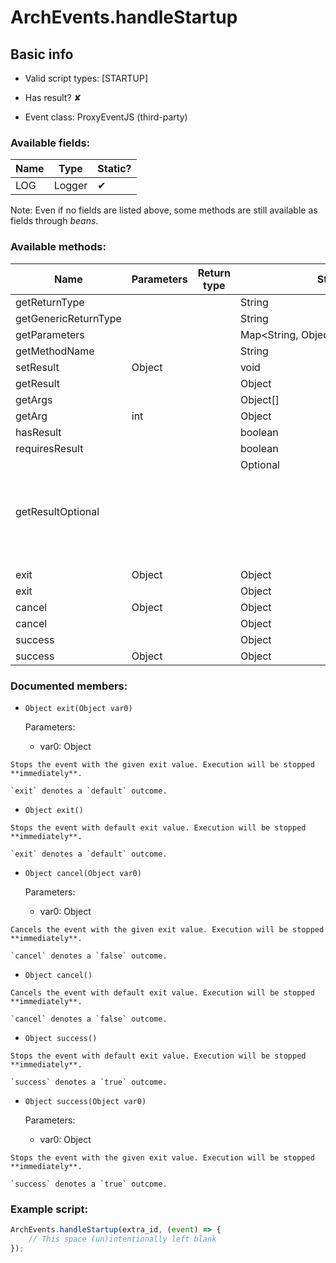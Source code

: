 # ArchEvents.handleStartup

## Basic info

- Valid script types: [STARTUP]

- Has result? ✘

- Event class: ProxyEventJS (third-party)

### Available fields:

| Name | Type | Static? |
| ---- | ---- | ------- |
| LOG | Logger | ✔ |

Note: Even if no fields are listed above, some methods are still available as fields through *beans*.

### Available methods:

| Name | Parameters | Return type | Static? |
| ---- | ---------- | ----------- | ------- |
| getReturnType |  |  | String | ✘ |
| getGenericReturnType |  |  | String | ✘ |
| getParameters |  |  | Map<String, Object> | ✘ |
| getMethodName |  |  | String | ✘ |
| setResult | Object |  | void | ✘ |
| getResult |  |  | Object | ✘ |
| getArgs |  |  | Object[] | ✘ |
| getArg | int |  | Object | ✘ |
| hasResult |  |  | boolean | ✘ |
| requiresResult |  |  | boolean | ✘ |
| getResultOptional |  |  | Optional<Object> | ✘ |
| exit | Object |  | Object | ✘ |
| exit |  |  | Object | ✘ |
| cancel | Object |  | Object | ✘ |
| cancel |  |  | Object | ✘ |
| success |  |  | Object | ✘ |
| success | Object |  | Object | ✘ |


### Documented members:

- `Object exit(Object var0)`

  Parameters:
  - var0: Object

```
Stops the event with the given exit value. Execution will be stopped **immediately**.

`exit` denotes a `default` outcome.
```

- `Object exit()`
```
Stops the event with default exit value. Execution will be stopped **immediately**.

`exit` denotes a `default` outcome.
```

- `Object cancel(Object var0)`

  Parameters:
  - var0: Object

```
Cancels the event with the given exit value. Execution will be stopped **immediately**.

`cancel` denotes a `false` outcome.
```

- `Object cancel()`
```
Cancels the event with default exit value. Execution will be stopped **immediately**.

`cancel` denotes a `false` outcome.
```

- `Object success()`
```
Stops the event with default exit value. Execution will be stopped **immediately**.

`success` denotes a `true` outcome.
```

- `Object success(Object var0)`

  Parameters:
  - var0: Object

```
Stops the event with the given exit value. Execution will be stopped **immediately**.

`success` denotes a `true` outcome.
```



### Example script:

```js
ArchEvents.handleStartup(extra_id, (event) => {
	// This space (un)intentionally left blank
});
```

